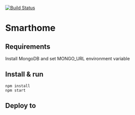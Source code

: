 [![Build Status](https://travis-ci.org/pbochynski/smarthome.svg?branch=master)](https://travis-ci.org/pbochynski/smarthome)

# Smarthome

## Requirements

Install MongoDB and set MONGO_URL environment variable

## Install & run

    npm install
    npm start
    
## Deploy to 


